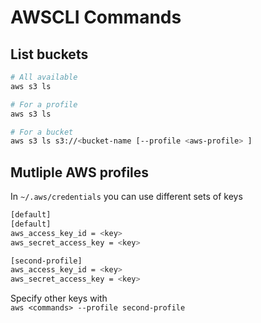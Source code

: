 # AWSCLI Commands

## List buckets  

```bash
# All available
aws s3 ls

# For a profile
aws s3 ls

# For a bucket
aws s3 ls s3://<bucket-name [--profile <aws-profile> ]
```

## Mutliple AWS profiles  

In `~/.aws/credentials` you can use different sets of keys  

```bash
[default]
[default]
aws_access_key_id = <key>
aws_secret_access_key = <key>

[second-profile]
aws_access_key_id = <key>
aws_secret_access_key = <key>
```

Specify other keys with  
`aws <commands> --profile second-profile`  
